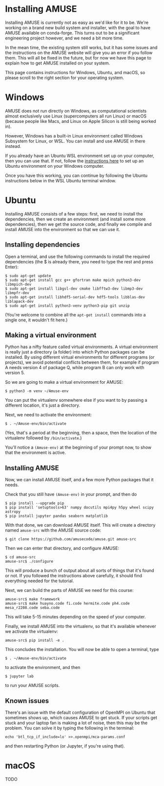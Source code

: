 # Installing AMUSE

Installing AMUSE is currently not as easy as we'd like for it to be. We're working on
a brand new build system and installer, with the goal to have AMUSE available on
conda-forge. This turns out to be a significant engineering project however,
and we need a bit more time.

In the mean time, the existing system still works, but it has some issues and the
instructions on the AMUSE website will give you an error if you follow them. This will
all be fixed in the future, but for now we have this page to explain how to get AMUSE
installed on your system.

This page contains instructions for Windows, Ubuntu, and macOS, so please scroll to the
right section for your operating system.

# Windows

AMUSE does not run directly on Windows, as computational scientists almost exclusively
use Linux (supercomputers all run Linux) or macOS (because people like Macs, and Linux
on Apple Silicon is still being worked in).

However, Windows has a built-in Linux environment called Windows Subsystem for Linux, or
WSL. You can install and use AMUSE in there instead.

If you already have an Ubuntu WSL environment set up on your computer, then you can use
that. If not, follow the
[instructions here](https://canonical-ubuntu-wsl.readthedocs-hosted.com/en/latest/guides/install-ubuntu-wsl2/)
to set up an Ubuntu environment on your Windows computer.

Once you have this working, you can continue by following the Ubuntu instructions below
in the WSL Ubuntu terminal window.

# Ubuntu

Installing AMUSE consists of a few steps: first, we need to install the dependencies,
then we create an environment (and install some more dependencies), then we get the
source code, and finally we compile and install AMUSE into the environment so that we
can use it.

## Installing dependencies

Open a terminal, and use the following commands to install the required dependencies
(the $ is already there, you need to type the rest and press Enter):

```
$ sudo apt-get update
$ sudo apt-get install gcc g++ gfortran make mpich python3-dev libmpich-dev
$ sudo apt-get install libgsl-dev cmake libfftw3-dev libmp3-dev libmpfr-dev
$ sudo apt-get install libhdf5-serial-dev hdf5-tools libblas-dev liblapack-dev
$ sudo apt-get install python3-venv python3-pip git unzip
```

(You're welcome to combine all the `apt-get install` commands into a single one, it
wouldn't fit here.)

## Making a virtual environment

Python has a nifty feature called virtual environments. A virtual environment is really
just a directory (a folder) into which Python packages can be installed. By using
different virtual environments for different programs (or projects), we avoid potential
conflicts between them, for example if program A needs version 4 of package Q, while
program B can only work with version 5.

So we are going to make a virtual environment for AMUSE:

```
$ python3 -m venv ~/Amuse-env
```

You can put the virtualenv somewhere else if you want to by passing a different
location, it's just a directory.

Next, we need to activate the environment:

```
$ . ~/Amuse-env/bin/activate
```

(Yes, that's a period at the beginning, then a space, then the location of the
virtualenv followed by `/bin/activate`.)

You'll notice a `(Amuse-env)` at the beginning of your prompt now, to show that the
environment is active.

## Installing AMUSE

Now, we can install AMUSE itself, and a few more Python packages that it needs.

Check that you still have `(Amuse-env)` in your prompt, and then do

```
$ pip install --upgrade pip
$ pip install 'setuptools>63' numpy docutils mpi4py h5py wheel scipy astropy
$ pip install jupyter pandas seaborn matplotlib
```

With that done, we can download AMUSE itself. This will create a directory named
`amuse-src` with the AMUSE source code:

```
$ git clone https://github.com/amusecode/amuse.git amuse-src
```

Then we can enter that directory, and configure AMUSE:

```
$ cd amuse-src
amuse-src$ ./configure
```

This will produce a bunch of output about all sorts of things that it's found or not. If
you followed the instructions above carefully, it should find everything needed for the
tutorial.

Next, we can build the parts of AMUSE we need for this course:

```
amuse-src$ make framework
amuse-src$ make huayno.code fi.code hermite.code ph4.code mesa_r2208.code seba.code
```

This will take 5-15 minutes depending on the speed of your computer.

Finally, we install AMUSE into the virtualenv, so that it's available whenever we
activate the virtualenv:

```
amuse-src$ pip install -e .
```

This concludes the installation. You will now be able to open a terminal, type

```
$ . ~/Amuse-env/bin/activate
```

to activate the environment, and then

```
$ jupyter lab
```

to run your AMUSE scripts.


## Known issues

There's an issue with the default configuration of OpenMPI on Ubuntu that sometimes
shows up, which causes AMUSE to get stuck. If your scripts get stuck and your laptop fan
is making a lot of noise, then this may be the problem. You can solve it by typing the
following in the terminal:

```
echo 'btl_tcp_if_include=lo' >>.openmpi/mca-params.conf

```
and then restarting Python (or Jupyter, if you're using that).


# macOS

TODO

